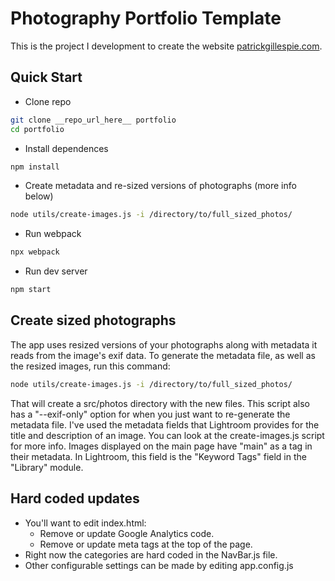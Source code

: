 # Photography Portfolio Template

This is the project I development to create the website [patrickgillespie.com](http://patrickgillespie.com). 

## Quick Start

* Clone repo 
```bash
git clone __repo_url_here__ portfolio
cd portfolio
```
* Install dependences
```bash
npm install
```
* Create metadata and re-sized versions of photographs (more info below)
```bash
node utils/create-images.js -i /directory/to/full_sized_photos/
```
* Run webpack
```bash
npx webpack
```
* Run dev server
```bash
npm start
```

## Create sized photographs

The app uses resized versions of your photographs along with metadata it reads from the image's exif data. To generate the metadata file, as well as the resized images, run this command:

```bash
node utils/create-images.js -i /directory/to/full_sized_photos/
```

That will create a src/photos directory with the new files. This script also has a "--exif-only" option for when you just want to re-generate the metadata file. I've used the metadata fields that Lightroom provides for the title and description of an image. You can look at the create-images.js script for more info. Images displayed on the main page have "main" as a tag in their metadata. In Lightroom, this field is the "Keyword Tags" field in the "Library" module.


## Hard coded updates

* You'll want to edit index.html:
  * Remove or update Google Analytics code.
  * Remove or update meta tags at the top of the page.
* Right now the categories are hard coded in the NavBar.js file.
* Other configurable settings can be made by editing app.config.js
